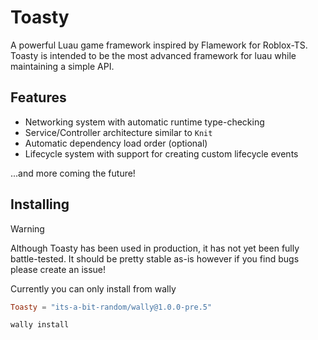 # Toasty

A powerful Luau game framework inspired by Flamework for Roblox-TS. Toasty is intended to be the most advanced framework for luau while maintaining a simple API.

## Features

- Networking system with automatic runtime type-checking
- Service/Controller architecture similar to `Knit`
- Automatic dependency load order (optional)
- Lifecycle system with support for creating custom lifecycle events

...and more coming the future!

## Installing

> [!WARNING]
> Although Toasty has been used in production, it has not yet been fully battle-tested. It should be pretty stable as-is however if you find bugs please create an issue!

Currently you can only install from wally

```toml
Toasty = "its-a-bit-random/wally@1.0.0-pre.5"
```
```sh
wally install
```